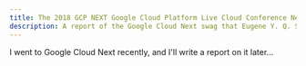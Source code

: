 ```yaml
---
title: The 2018 GCP NEXT Google Cloud Platform Live Cloud Conference Next Event '18
description: A report of the Google Cloud Next swag that Eugene Y. Q. Shen snatched for this 2018 July blog post.
---
```


I went to Google Cloud Next recently, and I'll write a report on it later...
